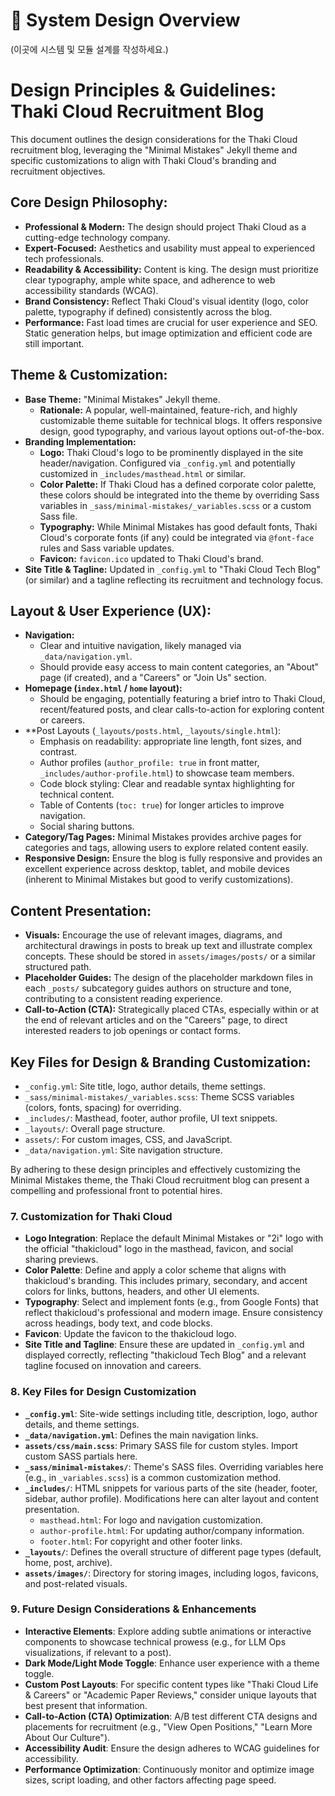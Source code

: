# 🔧 System Design Overview

(이곳에 시스템 및 모듈 설계를 작성하세요.)

# Design Principles & Guidelines: Thaki Cloud Recruitment Blog

This document outlines the design considerations for the Thaki Cloud recruitment blog, leveraging the "Minimal Mistakes" Jekyll theme and specific customizations to align with Thaki Cloud's branding and recruitment objectives.

## Core Design Philosophy:

*   **Professional & Modern:** The design should project Thaki Cloud as a cutting-edge technology company.
*   **Expert-Focused:** Aesthetics and usability must appeal to experienced tech professionals.
*   **Readability & Accessibility:** Content is king. The design must prioritize clear typography, ample white space, and adherence to web accessibility standards (WCAG).
*   **Brand Consistency:** Reflect Thaki Cloud's visual identity (logo, color palette, typography if defined) consistently across the blog.
*   **Performance:** Fast load times are crucial for user experience and SEO. Static generation helps, but image optimization and efficient code are still important.

## Theme & Customization:

*   **Base Theme:** "Minimal Mistakes" Jekyll theme.
    *   **Rationale:** A popular, well-maintained, feature-rich, and highly customizable theme suitable for technical blogs. It offers responsive design, good typography, and various layout options out-of-the-box.
*   **Branding Implementation:**
    *   **Logo:** Thaki Cloud's logo to be prominently displayed in the site header/navigation. Configured via `_config.yml` and potentially customized in `_includes/masthead.html` or similar.
    *   **Color Palette:** If Thaki Cloud has a defined corporate color palette, these colors should be integrated into the theme by overriding Sass variables in `_sass/minimal-mistakes/_variables.scss` or a custom Sass file.
    *   **Typography:** While Minimal Mistakes has good default fonts, Thaki Cloud's corporate fonts (if any) could be integrated via `@font-face` rules and Sass variable updates.
    *   **Favicon:** `favicon.ico` updated to Thaki Cloud's brand.
*   **Site Title & Tagline:** Updated in `_config.yml` to "Thaki Cloud Tech Blog" (or similar) and a tagline reflecting its recruitment and technology focus.

## Layout & User Experience (UX):

*   **Navigation:**
    *   Clear and intuitive navigation, likely managed via `_data/navigation.yml`.
    *   Should provide easy access to main content categories, an "About" page (if created), and a "Careers" or "Join Us" section.
*   **Homepage (`index.html` / `home` layout):**
    *   Should be engaging, potentially featuring a brief intro to Thaki Cloud, recent/featured posts, and clear calls-to-action for exploring content or careers.
*   **Post Layouts (`_layouts/posts.html`, `_layouts/single.html`):
    *   Emphasis on readability: appropriate line length, font sizes, and contrast.
    *   Author profiles (`author_profile: true` in front matter, `_includes/author-profile.html`) to showcase team members.
    *   Code block styling: Clear and readable syntax highlighting for technical content.
    *   Table of Contents (`toc: true`) for longer articles to improve navigation.
    *   Social sharing buttons.
*   **Category/Tag Pages:** Minimal Mistakes provides archive pages for categories and tags, allowing users to explore related content easily.
*   **Responsive Design:** Ensure the blog is fully responsive and provides an excellent experience across desktop, tablet, and mobile devices (inherent to Minimal Mistakes but good to verify customizations).

## Content Presentation:

*   **Visuals:** Encourage the use of relevant images, diagrams, and architectural drawings in posts to break up text and illustrate complex concepts. These should be stored in `assets/images/posts/` or a similar structured path.
*   **Placeholder Guides:** The design of the placeholder markdown files in each `_posts/` subcategory guides authors on structure and tone, contributing to a consistent reading experience.
*   **Call-to-Action (CTA):** Strategically placed CTAs, especially within or at the end of relevant articles and on the "Careers" page, to direct interested readers to job openings or contact forms.

## Key Files for Design & Branding Customization:

*   `_config.yml`: Site title, logo, author details, theme settings.
*   `_sass/minimal-mistakes/_variables.scss`: Theme SCSS variables (colors, fonts, spacing) for overriding.
*   `_includes/`: Masthead, footer, author profile, UI text snippets.
*   `_layouts/`: Overall page structure.
*   `assets/`: For custom images, CSS, and JavaScript.
*   `_data/navigation.yml`: Site navigation structure.

By adhering to these design principles and effectively customizing the Minimal Mistakes theme, the Thaki Cloud recruitment blog can present a compelling and professional front to potential hires.

### 7. Customization for Thaki Cloud

*   **Logo Integration**: Replace the default Minimal Mistakes or "2i" logo with the official "thakicloud" logo in the masthead, favicon, and social sharing previews.
*   **Color Palette**: Define and apply a color scheme that aligns with thakicloud's branding. This includes primary, secondary, and accent colors for links, buttons, headers, and other UI elements.
*   **Typography**: Select and implement fonts (e.g., from Google Fonts) that reflect thakicloud's professional and modern image. Ensure consistency across headings, body text, and code blocks.
*   **Favicon**: Update the favicon to the thakicloud logo.
*   **Site Title and Tagline**: Ensure these are updated in `_config.yml` and displayed correctly, reflecting "thakicloud Tech Blog" and a relevant tagline focused on innovation and careers.

### 8. Key Files for Design Customization

*   **`_config.yml`**: Site-wide settings including title, description, logo, author details, and theme settings.
*   **`_data/navigation.yml`**: Defines the main navigation links.
*   **`assets/css/main.scss`**: Primary SASS file for custom styles. Import custom SASS partials here.
*   **`_sass/minimal-mistakes/`**: Theme's SASS files. Overriding variables here (e.g., in `_variables.scss`) is a common customization method.
*   **`_includes/`**: HTML snippets for various parts of the site (header, footer, sidebar, author profile). Modifications here can alter layout and content presentation.
    *   `masthead.html`: For logo and navigation customization.
    *   `author-profile.html`: For updating author/company information.
    *   `footer.html`: For copyright and other footer links.
*   **`_layouts/`**: Defines the overall structure of different page types (default, home, post, archive).
*   **`assets/images/`**: Directory for storing images, including logos, favicons, and post-related visuals.

### 9. Future Design Considerations & Enhancements

*   **Interactive Elements**: Explore adding subtle animations or interactive components to showcase technical prowess (e.g., for LLM Ops visualizations, if relevant to a post).
*   **Dark Mode/Light Mode Toggle**: Enhance user experience with a theme toggle.
*   **Custom Post Layouts**: For specific content types like "Thaki Cloud Life & Careers" or "Academic Paper Reviews," consider unique layouts that best present that information.
*   **Call-to-Action (CTA) Optimization**: A/B test different CTA designs and placements for recruitment (e.g., "View Open Positions," "Learn More About Our Culture").
*   **Accessibility Audit**: Ensure the design adheres to WCAG guidelines for accessibility.
*   **Performance Optimization**: Continuously monitor and optimize image sizes, script loading, and other factors affecting page speed.

